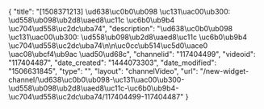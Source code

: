 {
    "title": "[1508371213] \ud638\uc0b0\ub098 \uc131\uac00\ub300: \ud558\ub098\ub2d8\uaed8\uc11c \uc6b0\ub9b4 \uc704\ud558\uc2dc\uba74",
    "description": "\ud638\uc0b0\ub098 \uc131\uac00\ub300: \ud558\ub098\ub2d8\uaed8\uc11c \uc6b0\ub9b4 \uc704\ud558\uc2dc\uba74\n\n\uc0cc\ub514\uc5d0\uace0 \uac08\ubcf4\ub9ac \uad50\ud68c",
    "channelid": "117404499",
    "videoid": "117404487",
    "date_created": "1444073303",
    "date_modified": "1506631845",
    "type": "",
    "layout": "channelVideo",
    "url": "\/new-widget-channel\/\ud638\uc0b0\ub098-\uc131\uac00\ub300-\ud558\ub098\ub2d8\uaed8\uc11c-\uc6b0\ub9b4-\uc704\ud558\uc2dc\uba74\/117404499-117404487"
}